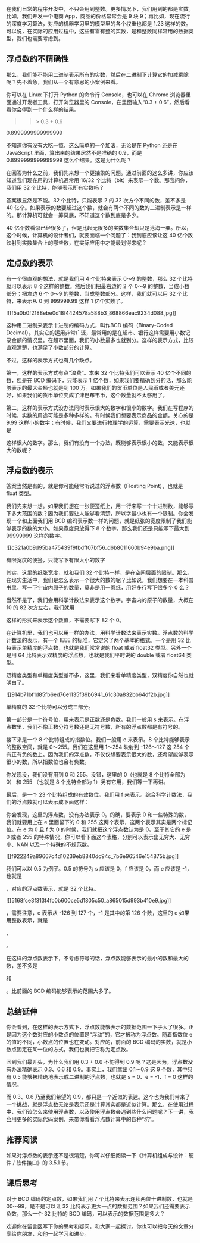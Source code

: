 在我们日常的程序开发中，不只会用到整数。更多情况下，我们用到的都是实数。比如，我们开发一个电商 App，商品的价格常常会是 9 块 9；再比如，现在流行的深度学习算法，对应的机器学习里的模型里的各个权重也都是 1.23 这样的数。可以说，在实际的应用过程中，这些有零有整的实数，是和整数同样常用的数据类型，我们也需要考虑到。

## 浮点数的不精确性

那么，我们能不能用二进制表示所有的实数，然后在二进制下计算它的加减乘除呢？先不着急，我们从一个有意思的小案例来看。

你可以在 Linux 下打开 Python 的命令行 Console，也可以在 Chrome 浏览器里面通过开发者工具，打开浏览器里的 Console，在里面输入“0.3 + 0.6”，然后看看你会得到一个什么样的结果。

>>\> 0.3 \+ 0.6

0.8999999999999999

不知道你有没有大吃一惊，这么简单的一个加法，无论是在 Python 还是在 JavaScript 里面，算出来的结果居然不是准确的 0.9，而是 0.8999999999999999 这么个结果。这是为什么呢？

在回答为什么之前，我们先来想一个更抽象的问题。通过前面的这么多讲，你应该知道我们现在用的计算机通常用 16/32 个比特（bit）来表示一个数。那我问你，我们用 32 个比特，能够表示所有实数吗？

答案很显然是不能。32 个比特，只能表示 2 的 32 次方个不同的数，差不多是 40 亿个。如果表示的数要超过这个数，就会有两个不同的数的二进制表示是一样的。那计算机可就会一筹莫展，不知道这个数到底是多少。

40 亿个数看似已经很多了，但是比起无限多的实数集合却只是沧海一粟。所以，这个时候，计算机的设计者们，就要面临一个问题了：我到底应该让这 40 亿个数映射到实数集合上的哪些数，在实际应用中才能最划得来呢？

## 定点数的表示

有一个很直观的想法，就是我们用 4 个比特来表示 0～9 的整数，那么 32 个比特就可以表示 8 个这样的整数。然后我们把最右边的 2 个 0～9 的整数，当成小数部分；把左边 6 个 0～9 的整数，当成整数部分。这样，我们就可以用 32 个比特，来表示从 0 到 999999.99 这样 1 亿个实数了。

![[f5a0b0f2188ebe0d18f4424578a588b3_868866eac9234d088.jpg]]

这种用二进制来表示十进制的编码方式，叫作BCD 编码（Binary-Coded Decimal）。其实它的运用非常广泛，最常用的是在超市、银行这样需要用小数记录金额的情况里。在超市里面，我们的小数最多也就到分。这样的表示方式，比较直观清楚，也满足了小数部分的计算。

不过，这样的表示方式也有几个缺点。

第一，这样的表示方式有点“浪费”。本来 32 个比特我们可以表示 40 亿个不同的数，但是在 BCD 编码下，只能表示 1 亿个数，如果我们要精确到分的话，那么能够表示的最大金额也就是到 100 万。如果我们的货币单位是人民币或者美元还好，如果我们的货币单位变成了津巴布韦币，这个数量就不太够用了。

第二，这样的表示方式没办法同时表示很大的数字和很小的数字。我们在写程序的时候，实数的用途可能是多种多样的。有时候我们想要表示商品的金额，关心的是 9.99 这样小的数字；有时候，我们又要进行物理学的运算，需要表示光速，也就是 

这样很大的数字。那么，我们有没有一个办法，既能够表示很小的数，又能表示很大的数呢？

## 浮点数的表示

答案当然是有的，就是你可能经常听说过的浮点数（Floating Point），也就是 float 类型。

我们先来想一想。如果我们想在一张便签纸上，用一行来写一个十进制数，能够写下多大范围的数？因为我们要让人能够看清楚，所以字最小也有一个限制。你会发现一个和上面我们用 BCD 编码表示数一样的问题，就是纸张的宽度限制了我们能够表示的数的大小。如果宽度只放得下 8 个数字，那么我们还是只能写下最大到 99999999 这样的数字。

![[c321a0b9d95ba475439f9fbdff07bf56_d6b8011660b94e9ba.png]]

有限宽度的便签，只能写下有限大小的数字

其实，这里的纸张宽度，就和我们 32 个比特一样，是在空间层面的限制。那么，在现实生活中，我们是怎么表示一个很大的数的呢？比如说，我们想要在一本科普书里，写一下宇宙内原子的数量，莫非是用一页纸，用好多行写下很多个 0 么？

当然不是了，我们会用科学计数法来表示这个数字。宇宙内的原子的数量，大概在 10 的 82 次方左右，我们就用 

这样的形式来表示这个数值，不需要写下 82 个 0。

在计算机里，我们也可以用一样的办法，用科学计数法来表示实数。浮点数的科学计数法的表示，有一个 IEEE 的标准，它定义了两个基本的格式。一个是用 32 比特表示单精度的浮点数，也就是我们常常说的 float 或者 float32 类型。另外一个是用 64 比特表示双精度的浮点数，也就是我们平时说的 double 或者 float64 类型。

双精度类型和单精度类型差不多，这里，我们来看单精度类型，双精度你自然也就明白了。

![[914b71bf1d85fb6ed76e1135f39b6941_61c30a832bb64df2b.jpg]]

单精度的 32 个比特可以分成三部分。

第一部分是一个符号位，用来表示是正数还是负数。我们一般用 s 来表示。在浮点数里，我们不像正数分符号数还是无符号数，所有的浮点数都是有符号的。

接下来是一个 8 个比特组成的指数位。我们一般用 e 来表示。8 个比特能够表示的整数空间，就是 0～255。我们在这里用 1～254 映射到 -126～127 这 254 个有正有负的数上。因为我们的浮点数，不仅仅想要表示很大的数，还希望能够表示很小的数，所以指数位也会有负数。

你发现没，我们没有用到 0 和 255。没错，这里的 0（也就是 8 个比特全部为 0） 和 255 （也就是 8 个比特全部为 1）另有它用，我们等一下再讲。

最后，是一个 23 个比特组成的有效数位。我们用 f 来表示。综合科学计数法，我们的浮点数就可以表示成下面这样：

你会发现，这里的浮点数，没有办法表示 0。的确，要表示 0 和一些特殊的数，我们就要用上在 e 里面留下的 0 和 255 这两个表示，这两个表示其实是两个标记位。在 e 为 0 且 f 为 0 的时候，我们就把这个浮点数认为是 0。至于其它的 e 是 0 或者 255 的特殊情况，你可以看下面这个表格，分别可以表示出无穷大、无穷小、NAN 以及一个特殊的不规范数。

![[f922249a89667c4d10239eb8840dc94c_7b6e96546e154875b.jpg]]

我们可以以 0.5 为例子。0.5 的符号为 s 应该是 0，f 应该是 0，而 e 应该是 -1，也就是

，对应的浮点数表示，就是 32 个比特。

![[5168fce3f313f4fc0b600ce5d1805c50_a865015d993b410e9.jpg]]

，需要注意，e 表示从 -126 到 127 个，-1 是其中的第 126 个数，这里的 e 如果用整数表示，就是 

，

。

在这样的浮点数表示下，不考虑符号的话，浮点数能够表示的最小的数和最大的数，差不多是 

和 

。比前面的 BCD 编码能够表示的范围大多了。

## 总结延伸

你会看到，在这样的表示方式下，浮点数能够表示的数据范围一下子大了很多。正是因为这个数对应的小数点的位置是“浮动”的，它才被称为浮点数。随着指数位 e 的值的不同，小数点的位置也在变动。对应的，前面的 BCD 编码的实数，就是小数点固定在某一位的方式，我们也就把它称为定点数。

回到我们最开头，为什么我们用 0.3 + 0.6 不能得到 0.9 呢？这是因为，浮点数没有办法精确表示 0.3、0.6 和 0.9。事实上，我们拿出 0.1～0.9 这 9 个数，其中只有 0.5 能够被精确地表示成二进制的浮点数，也就是 s = 0、e = -1、f = 0 这样的情况。

而 0.3、0.6 乃至我们希望的 0.9，都只是一个近似的表达。这个也为我们带来了一个挑战，就是浮点数无论是表示还是计算其实都是近似计算。那么，在使用过程中，我们该怎么来使用浮点数，以及使用浮点数会遇到些什么问题呢？下一讲，我会用更多的实际代码案例，来带你看看浮点数计算中的各种“坑”。

## 推荐阅读

如果对浮点数的表示还不是很清楚，你可以仔细阅读一下《计算机组成与设计：硬件 / 软件接口》的 3.5.1 节。

## 课后思考

对于 BCD 编码的定点数，如果我们用 7 个比特来表示连续两位十进制数，也就是 00～99，是不是可以让 32 比特表示更大一点的数据范围？如果我们还需要表示负数，那么一个 32 比特的 BCD 编码，可以表示的数据范围是多大？

欢迎你在留言区写下你的思考和疑问，和大家一起探讨。你也可以把今天的文章分享给你朋友，和他一起学习和进步。